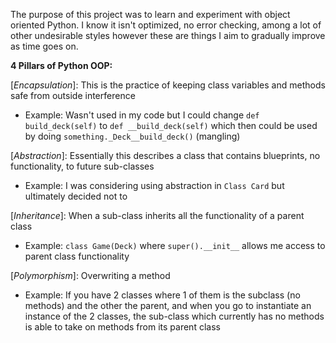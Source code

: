 The purpose of this project was to learn and experiment with object oriented Python. I know it isn't optimized, no error checking, among a lot of other undesirable styles however these are things I aim to gradually improve as time goes on.

**4 Pillars of Python OOP:**

[*Encapsulation*]: This is the practice of keeping class variables and methods safe from outside interference
- Example: Wasn't used in my code but I could change `def build_deck(self)` to `def __build_deck(self)` which then could be used by doing
           `something._Deck__build_deck()` (mangling)

[*Abstraction*]: Essentially this describes a class that contains blueprints, no functionality, to future sub-classes
- Example: I was considering using abstraction in `Class Card` but ultimately decided not to 

[*Inheritance*]: When a sub-class inherits all the functionality of a parent class
- Example: `class Game(Deck)` where `super().__init__` allows me access to parent class functionality

[*Polymorphism*]: Overwriting a method 
- Example: If you have 2 classes where 1 of them is the subclass (no methods) and the other the parent, and when you go to instantiate
           an instance of the 2 classes, the sub-class which currently has no methods is able to take on methods from its parent class
